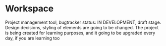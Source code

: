 # Workspace
Project management tool, bugtracker
status: IN DEVELOPMENT, draft stage. Design decisions, styling of elements are going to be changed.
The project is being created for learning purposes, and it going to be upgraded every day, if you are learning too

